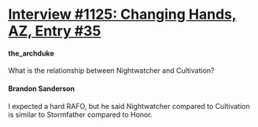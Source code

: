 # [Interview #1125: Changing Hands, AZ, Entry #35](https://www.theoryland.com/intvmain.php?i=1125#35)

#### the\_archduke

What is the relationship between Nightwatcher and Cultivation?

#### Brandon Sanderson

I expected a hard RAFO, but he said Nightwatcher compared to Cultivation is similar to Stormfather compared to Honor.

